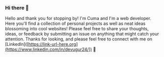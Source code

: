 ### Hi there 👋
 Hello and thank you for stopping by! I'm Cuma and I'm a web developer. Here you'll find a collection of personal projects as well as neat ideas blossoming into cool websites! Please feel free to share your thoughts, ideas, or feedback by submitting an issue on anything that might catch your attention. Thanks for looking, and please feel free to connect with me on [Linkedln]([https://link-url-here.org](https://www.linkedin.com/in/devugur24/]) 🌱
